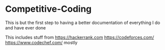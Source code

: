 # Competitive-Coding
This is but the first step to having a better documentation of everything I do and have ever done

This includes stuff from 
https://hackerrank.com
https://codeforces.com/
https://www.codechef.com/
mostly

